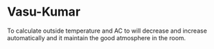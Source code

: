 # Vasu-Kumar
To calculate outside temperature and AC to will decrease and increase automatically and it maintain the good atmosphere in the room.
